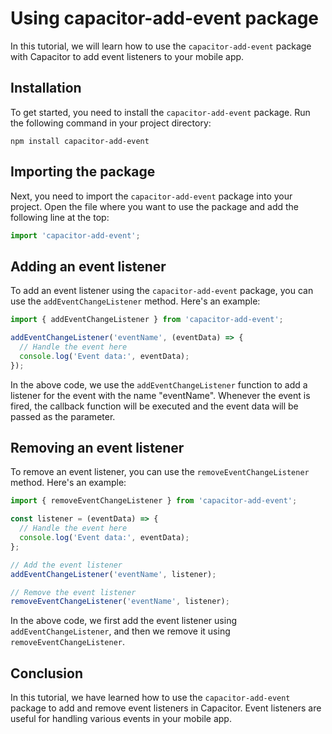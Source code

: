 # Using capacitor-add-event package

In this tutorial, we will learn how to use the `capacitor-add-event` package with Capacitor to add event listeners to your mobile app. 

## Installation

To get started, you need to install the `capacitor-add-event` package. Run the following command in your project directory:

```
npm install capacitor-add-event
```

## Importing the package

Next, you need to import the `capacitor-add-event` package into your project. Open the file where you want to use the package and add the following line at the top:

```typescript
import 'capacitor-add-event';
```

## Adding an event listener

To add an event listener using the `capacitor-add-event` package, you can use the `addEventChangeListener` method. Here's an example:

```typescript
import { addEventChangeListener } from 'capacitor-add-event';

addEventChangeListener('eventName', (eventData) => {
  // Handle the event here
  console.log('Event data:', eventData);
});
```

In the above code, we use the `addEventChangeListener` function to add a listener for the event with the name "eventName". Whenever the event is fired, the callback function will be executed and the event data will be passed as the parameter.

## Removing an event listener

To remove an event listener, you can use the `removeEventChangeListener` method. Here's an example:

```typescript
import { removeEventChangeListener } from 'capacitor-add-event';

const listener = (eventData) => {
  // Handle the event here
  console.log('Event data:', eventData);
};

// Add the event listener
addEventChangeListener('eventName', listener);

// Remove the event listener
removeEventChangeListener('eventName', listener);
```

In the above code, we first add the event listener using `addEventChangeListener`, and then we remove it using `removeEventChangeListener`.

## Conclusion

In this tutorial, we have learned how to use the `capacitor-add-event` package to add and remove event listeners in Capacitor. Event listeners are useful for handling various events in your mobile app.
